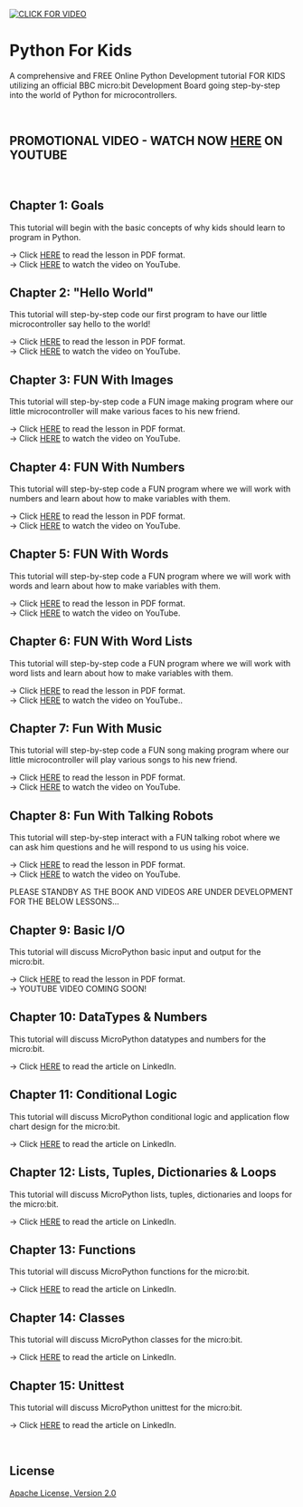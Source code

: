 [![CLICK FOR VIDEO](https://raw.githubusercontent.com/mytechnotalent/Python-For-Kids/master/Python%20For%20Kids.jpg)](https://www.youtube.com/watch?v=b4V13Lvk_jM)

# Python For Kids
A comprehensive and FREE Online Python Development tutorial FOR KIDS utilizing an official BBC micro:bit Development Board going step-by-step into the world of Python for microcontrollers.

<br> 

## PROMOTIONAL VIDEO - WATCH NOW [HERE](https://www.youtube.com/watch?v=b4V13Lvk_jM) ON YOUTUBE

<br>

## Chapter 1: Goals
This tutorial will begin with the basic concepts of why kids should learn to program in Python.

-> Click [HERE](https://github.com/mytechnotalent/Python-For-Kids/blob/main/Python_For_Kids_9r1.pdf) to read the lesson in PDF format. <br>
-> Click [HERE](https://youtu.be/eAkOAuHkroI) to watch the video on YouTube.

## Chapter 2: "Hello World"
This tutorial will step-by-step code our first program to have our little microcontroller say hello to the world!

-> Click [HERE](https://github.com/mytechnotalent/Python-For-Kids/blob/main/Python_For_Kids_9r1.pdf) to read the lesson in PDF format. <br>
-> Click [HERE](https://youtu.be/QnlBMgSZUzU) to watch the video on YouTube.

## Chapter 3: FUN With Images
This tutorial will step-by-step code a FUN image making program where our little microcontroller will make various faces to his new friend.

-> Click [HERE](https://github.com/mytechnotalent/Python-For-Kids/blob/main/Python_For_Kids_9r1.pdf) to read the lesson in PDF format. <br>
-> Click [HERE](https://youtu.be/L6-R7LRj5ik) to watch the video on YouTube.

## Chapter 4: FUN With Numbers
This tutorial will step-by-step code a FUN program where we will work with numbers and learn about how to make variables with them. 

-> Click [HERE](https://github.com/mytechnotalent/Python-For-Kids/blob/main/Python_For_Kids_9r1.pdf) to read the lesson in PDF format. <br>
-> Click [HERE](https://youtu.be/uSRpjvSyhC8) to watch the video on YouTube.

## Chapter 5: FUN With Words
This tutorial will step-by-step code a FUN program where we will work with words and learn about how to make variables with them. 

-> Click [HERE](https://github.com/mytechnotalent/Python-For-Kids/blob/main/Python_For_Kids_9r1.pdf) to read the lesson in PDF format. <br>
-> Click [HERE](https://youtu.be/cMrzeprc3j4) to watch the video on YouTube.

## Chapter 6: FUN With Word Lists
This tutorial will step-by-step code a FUN program where we will work with word lists and learn about how to make variables with them. 

-> Click [HERE](https://github.com/mytechnotalent/Python-For-Kids/blob/main/Python_For_Kids_9r1.pdf) to read the lesson in PDF format. <br>
-> Click [HERE](https://youtu.be/2cYZt0imQBk) to watch the video on YouTube..

## Chapter 7: Fun With Music
This tutorial will step-by-step code a FUN song making program where our little microcontroller will play various songs to his new friend. 

-> Click [HERE](https://github.com/mytechnotalent/Python-For-Kids/blob/main/Python_For_Kids_9r1.pdf) to read the lesson in PDF format. <br>
-> Click [HERE](https://youtu.be/JMXXGRnR7fo) to watch the video on YouTube.

## Chapter 8: Fun With Talking Robots
This tutorial will step-by-step interact with a FUN talking robot where we can ask him questions and he will respond to us using his voice. 

-> Click [HERE](https://github.com/mytechnotalent/Python-For-Kids/blob/main/Python_For_Kids_9r1.pdf) to read the lesson in PDF format. <br>
-> Click [HERE](https://youtu.be/lBEWy5M4fuI) to watch the video on YouTube.

PLEASE STANDBY AS THE BOOK AND VIDEOS ARE UNDER DEVELOPMENT FOR THE BELOW LESSONS...

## Chapter 9: Basic I/O
This tutorial will discuss MicroPython basic input and output for the micro:bit.

-> Click [HERE](https://github.com/mytechnotalent/Python-For-Kids/blob/main/Python_For_Kids_9r1.pdf) to read the lesson in PDF format. <br>
-> YOUTUBE VIDEO COMING SOON!

## Chapter 10: DataTypes & Numbers
This tutorial will discuss MicroPython datatypes and numbers for the micro:bit.

-> Click [HERE](https://www.linkedin.com/pulse/micropython-microbit-part-2-datatypes-numbers-kevin-thomas/) to read the article on LinkedIn.

## Chapter 11: Conditional Logic
This tutorial will discuss MicroPython conditional logic and application flow chart design for the micro:bit.

-> Click [HERE](https://www.linkedin.com/pulse/lesson-3-micropython-microbit-part-conditional-logic-kevin-thomas/) to read the article on LinkedIn.

## Chapter 12: Lists, Tuples, Dictionaries & Loops
This tutorial will discuss MicroPython lists, tuples, dictionaries and loops for the micro:bit.

-> Click [HERE](https://www.linkedin.com/pulse/micropython-microbit-part-4-lists-dictionaries-loops-kevin-thomas/) to read the article on LinkedIn.

## Chapter 13: Functions
This tutorial will discuss MicroPython functions for the micro:bit.

-> Click [HERE](https://www.linkedin.com/pulse/micropython-microbit-part-5-lists-tuples-dictionaries-kevin-thomas/) to read the article on LinkedIn.

## Chapter 14: Classes
This tutorial will discuss MicroPython classes for the micro:bit.

-> Click [HERE](https://www.linkedin.com/pulse/micropython-microbit-part-6-classes-kevin-thomas/) to read the article on LinkedIn.

## Chapter 15: Unittest
This tutorial will discuss MicroPython unittest for the micro:bit.

-> Click [HERE](https://www.linkedin.com/pulse/micropython-microbit-part-7-unittest-kevin-thomas-1e/) to read the article on LinkedIn.

<br>

## License
[Apache License, Version 2.0](https://www.apache.org/licenses/LICENSE-2.0)
